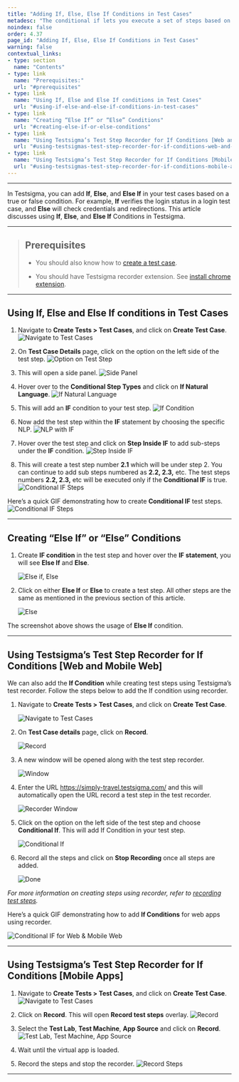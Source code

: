 ```yaml
---
title: "Adding If, Else, Else If Conditions in Test Cases"
metadesc: "The conditional if lets you execute a set of steps based on a condition being true or false. Learn how to use these conditions in Testsigma"
noindex: false
order: 4.37
page_id: "Adding If, Else, Else If Conditions in Test Cases"
warning: false
contextual_links:
- type: section
  name: "Contents"
- type: link
  name: "Prerequisites:"
  url: "#prerequisites"
- type: link
  name: "Using If, Else and Else If conditions in Test Cases"
  url: "#using-if-else-and-else-if-conditions-in-test-cases"
- type: link
  name: "Creating “Else If” or “Else” Conditions"
  url: "#creating-else-if-or-else-conditions"
- type: link
  name: "Using Testsigma’s Test Step Recorder for If Conditions [Web and Mobile Web]"
  url: "#using-testsigmas-test-step-recorder-for-if-conditions-web-and-mobile-web"
- type: link
  name: "Using Testsigma’s Test Step Recorder for If Conditions [Mobile Apps]"
  url: "#using-testsigmas-test-step-recorder-for-if-conditions-mobile-apps"
---
```



---


In Testsigma, you can add **If**, **Else**, and **Else If** in your test cases based on a true or false condition. For example, **If** verifies the login status in a login test case, and **Else** will check credentials and redirections. This article discusses using **If**, **Else**, and **Else If** Conditions in Testsigma. 


---


> ## **Prerequisites**
> 
> - You should also know how to [create a test case](https://testsigma.com/docs/test-cases/manage/add-edit-delete/).
> 
> - You should have Testsigma recorder extension. See [install chrome extension](https://testsigma.com/docs/test-step-recorder/install-chrome-extension/).


---

## **Using If, Else and Else If conditions in Test Cases**

1. Navigate to **Create Tests > Test Cases**, and click on **Create Test Case**.
   ![Navigate to Test Cases](https://s3.amazonaws.com/static-docs.testsigma.com/new_images/projects/applications/IfCondition_Navigation.png)

2. On **Test Case Details** page, click on the option on the left side of the test step.
   ![Option on Test Step](https://s3.amazonaws.com/static-docs.testsigma.com/new_images/projects/applications/IfCondition_LeftOption.png)

3. This will open a side panel. 
   ![Side Panel](https://s3.amazonaws.com/static-docs.testsigma.com/new_images/projects/applications/IfCondition_SidePanel.png)

4. Hover over to the **Conditional Step Types** and click on **If Natural Language**. 
   ![If Natural Language](https://s3.amazonaws.com/static-docs.testsigma.com/new_images/projects/applications/IfCondition_Naturallanguage.png)

5. This will add an **IF** condition to your test step.
   ![If Condition](https://s3.amazonaws.com/static-docs.testsigma.com/new_images/projects/applications/IfCondition_IfStep.png)

6. Now add the test step within the **IF** statement by choosing the specific NLP.
   ![NLP with IF](https://s3.amazonaws.com/static-docs.testsigma.com/new_images/projects/applications/IfCondition_TestStep.png)

7. Hover over the test step and click on **Step Inside IF** to add sub-steps under the **IF** condition. 
   ![Step Inside IF](https://s3.amazonaws.com/static-docs.testsigma.com/new_images/projects/applications/IfCondition_StepInsideIF.png)

8. This will create a test step number **2.1** which will be under step 2. You can continue to add sub steps numbered as **2.2, 2.3,** etc. The test steps numbers **2.2, 2.3,** etc will be executed only if the **Conditional IF** is true.
   ![Conditional IF Steps](https://s3.amazonaws.com/static-docs.testsigma.com/new_images/projects/applications/IfCondition_StepsInsideIF.png)

Here’s a quick GIF demonstrating how to create **Conditional IF** test steps. 
![Conditional IF Steps](https://s3.amazonaws.com/static-docs.testsigma.com/new_images/projects/applications/ForLoopManual.gif)


---

## **Creating “Else If” or “Else” Conditions**


1. Create **IF condition** in the test step and hover over the **IF statement**, you will see **Else If** and **Else**.

   ![Else if, Else](https://s3.amazonaws.com/static-docs.testsigma.com/new_images/projects/applications/IfCondition_ElseIfElse.png)

2. Click on either **Else If** or **Else** to create a test step. All other steps are the same as mentioned in the previous section of this article.

   ![Else](https://s3.amazonaws.com/static-docs.testsigma.com/new_images/projects/applications/IfCondition_ElseIFStep.png)

The screenshot above shows the usage of **Else If** condition.

---

## **Using Testsigma’s Test Step Recorder for If Conditions [Web and Mobile Web]**

We can also add the **If Condition** while creating test steps using Testsigma’s test recorder. Follow the steps below to add the If condition using recorder. 

1. Navigate to **Create Tests > Test Cases**, and click on **Create Test Case**.

   ![Navigate to Test Cases](https://s3.amazonaws.com/static-docs.testsigma.com/new_images/projects/applications/IfCondition_RecorderNav.png)

2. On **Test Case details** page, click on **Record**.

   ![Record](https://s3.amazonaws.com/static-docs.testsigma.com/new_images/projects/applications/IfCondition_ClickRecord.png)

3. A new window will be opened along with the test step recorder. 

   ![Window](https://s3.amazonaws.com/static-docs.testsigma.com/new_images/projects/applications/IfCondition_NewBrowser.png)

4. Enter the URL https://simply-travel.testsigma.com/ and this will automatically open the URL record a test step in the test recorder.

   ![Recorder Window](https://s3.amazonaws.com/static-docs.testsigma.com/new_images/projects/applications/IfCondition_URLnav.png)

5. Click on the option on the left side of the test step and choose **Conditional If**. This will add If Condition in your test step.

   ![Conditional If](https://s3.amazonaws.com/static-docs.testsigma.com/new_images/projects/applications/IfCondition_OptionLeft_Recorder.png)

6. Record all the steps and click on **Stop Recording** once all steps are added.
  
   ![Done](https://s3.amazonaws.com/static-docs.testsigma.com/new_images/projects/applications/IfCondition_StopRecording.png)

*For more information on creating steps using recorder, refer to [recording test steps](https://testsigma.com/docs/test-cases/create-test-steps/overview/#creating-test-steps-using-test-recorder).*


Here’s a quick GIF demonstrating how to add **If Conditions** for web apps using recorder. 

![Conditional IF for Web & Mobile Web](https://s3.amazonaws.com/static-docs.testsigma.com/new_images/projects/applications/ConditionalIFweb.gif)

---

## **Using Testsigma’s Test Step Recorder for If Conditions [Mobile Apps]**

1. Navigate to **Create Tests > Test Cases**, and click on **Create Test Case**.
   ![Navigate to Test Cases](https://s3.amazonaws.com/static-docs.testsigma.com/new_images/projects/applications/IfCondition_Mobile_Nav.png)

2. Click on **Record**. This will open **Record test steps** overlay.
   ![Record](https://s3.amazonaws.com/static-docs.testsigma.com/new_images/projects/applications/IfCondition_Record_Mobile.png)

3. Select the **Test Lab**, **Test Machine**, **App Source** and click on **Record**.
   ![Test Lab, Test Machine, App Source](https://s3.amazonaws.com/static-docs.testsigma.com/new_images/projects/applications/WhileLoop_RecStepOvrlay.png)

4. Wait until the virtual app is loaded.

5. Record the steps and stop the recorder.
   ![Record Steps](https://s3.amazonaws.com/static-docs.testsigma.com/new_images/projects/applications/IfCondition_AllSteps.png)

---